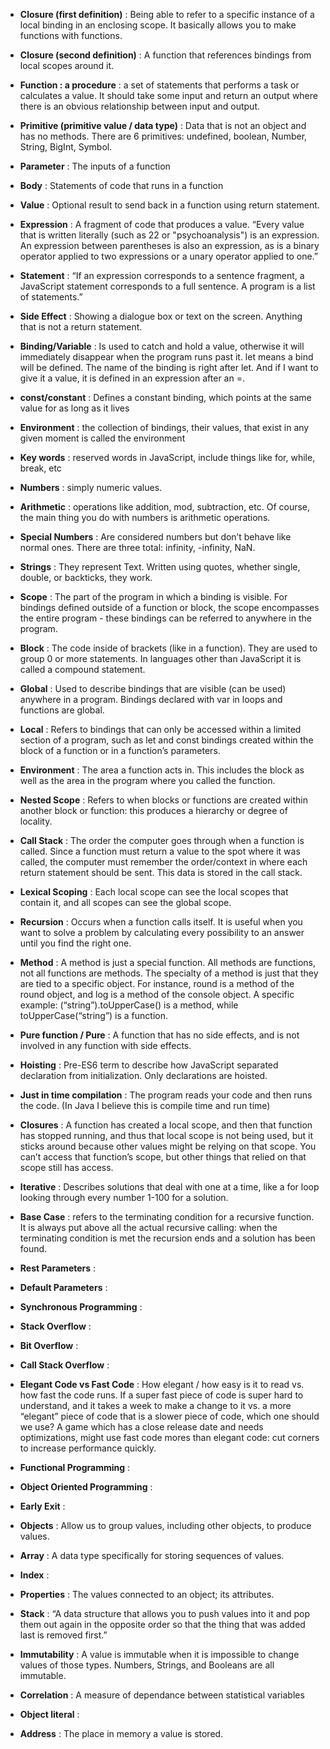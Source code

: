 - **Closure (first definition)** : Being able to refer to a specific instance of a local binding in an enclosing scope. It basically allows you to make functions with functions. 

- **Closure (second definition)** : A function that references bindings from local scopes around it.

- **Function : a procedure** : a set of statements that performs a task or calculates a value. It should take some input and return an output where there is an obvious relationship between input and output. 

- **Primitive (primitive value / data type)** : Data that is not an object and has no methods. There are 6 primitives: undefined, boolean, Number, String, BigInt, Symbol. 

- **Parameter** : The inputs of a function

- **Body** : Statements of code that runs in a function

- **Value** : Optional result to send back in a function using return statement. 

- **Expression** : A fragment of code that produces a value. “Every value that is written literally (such as 22 or "psychoanalysis") is an expression. An expression between parentheses is also an expression, as is a binary operator applied to two expressions or a unary operator applied to one.”

- **Statement** : “If an expression corresponds to a sentence fragment, a JavaScript statement corresponds to a full sentence. A program is a list of statements.”

- **Side Effect** : Showing a dialogue box or text on the screen. Anything that is not a return statement. 

- **Binding/Variable** : Is used to catch and hold a value, otherwise it will immediately disappear when the program runs past it. let means a bind will be defined. The name of the binding is right after let. And if I want to give it a value, it is defined in an expression after an =. 

- **const/constant** : Defines a constant binding, which points at the same value for as long as it lives

- **Environment** : the collection of bindings, their values, that exist in any given moment is called the environment

- **Key words** : reserved words in JavaScript, include things like for, while, break, etc 

- **Numbers** : simply numeric values. 

- **Arithmetic** : operations like addition, mod, subtraction, etc. Of course, the main thing you do with numbers is arithmetic operations. 

- **Special Numbers** : Are considered numbers but don’t behave like normal ones. There are three total: infinity, -infinity, NaN. 

- **Strings** : They represent Text. Written using quotes, whether single, double, or backticks, they work.

- **Scope** : The part of the program in which a binding is visible. For bindings defined outside of a function or block, the scope encompasses the entire program - these bindings can be referred to anywhere in the program. 

- **Block** :  The code inside of brackets (like in a function). They are used to group 0 or more statements. In languages other than JavaScript it is called a compound statement. 

- **Global** : Used to describe bindings that are visible (can be used) anywhere in a program. Bindings declared with var in loops and functions are global. 

- **Local** : Refers to bindings that can only be accessed within a limited section of a program, such as let and const bindings created within the block of a function or in a function’s parameters.

- **Environment** : The area a function acts in. This includes the block as well as the area in the program where you called the function. 

- **Nested Scope** : Refers to when blocks or functions are created within another block or function: this produces a hierarchy or degree of locality. 

- **Call Stack** : The order the computer goes through when a function is called. Since a function must return a value to the spot where it was called, the computer must remember the order/context in where each return statement should be sent. This data is stored in the call stack. 

- **Lexical Scoping** : Each local scope can see the local scopes that contain it, and all scopes can see the global scope. 

- **Recursion** : Occurs when a function calls itself. It is useful when you want to solve a problem by calculating every possibility to an answer until you find the right one. 

- **Method** : A method is just a special function. All methods are functions, not all functions are methods. The specialty of a method is just that they are tied to a specific object. For instance, round is a method of the round object, and log is a method of the console object. A specific example: (“string”).toUpperCase() is a method, while toUpperCase(“string”) is a function. 

- **Pure function / Pure** : A function that has no side effects, and is not involved in any function with side effects.

- **Hoisting** : Pre-ES6 term to describe how JavaScript separated declaration from initialization. Only declarations are hoisted. 

- **Just in time compilation** : The program reads your code and then runs the code. (In Java I believe this is compile time and run time)

- **Closures** : A function has created a local scope, and then that function has stopped running, and thus that local scope is not being used, but it sticks around because other values might be relying on that scope. You can’t access that function’s scope, but other things that relied on that scope still has access.

- **Iterative** : Describes solutions that deal with one at a time, like a for loop looking through every number 1-100 for a solution. 

- **Base Case** : refers to the terminating condition for a recursive function. It is always put above all the actual recursive calling: when the terminating condition is met the recursion ends and a solution has been found. 

- **Rest Parameters** :

- **Default Parameters** : 

- **Synchronous Programming** :

- **Stack Overflow** :

- **Bit Overflow** :

- **Call Stack Overflow** :

- **Elegant Code vs Fast Code** : How elegant / how easy is it to read vs. how fast the code runs. If a super fast piece of code is super hard to understand, and it takes a week to make a change to it vs. a more “elegant” piece of code that is a slower piece of code, which one should we use? A game which has a close release date and needs optimizations, might use fast code mores than elegant code: cut corners to increase performance quickly. 

- **Functional Programming** :

- **Object Oriented Programming** :

- **Early Exit** :

- **Objects** : Allow us to group values, including other objects, to produce values. 

- **Array** : A data type specifically for storing sequences of values. 

- **Index** : 

- **Properties** : The values connected to an object; its attributes. 

- **Stack** : “A  data structure that allows you to push values into it and pop them out again in the opposite order so that the thing that was added last is removed first.”

- **Immutability** : A value is immutable when it is impossible to change values of those types. Numbers, Strings, and Booleans are all immutable. 

- **Correlation** : A measure of dependance between statistical variables

- **Object literal** : 

- **Address** : The place in memory a value is stored. 
























